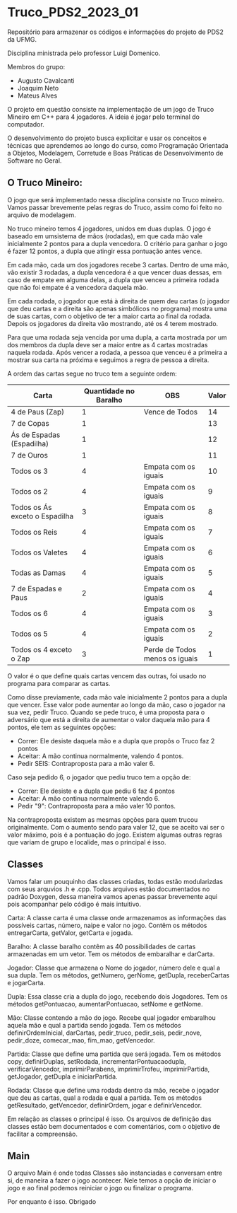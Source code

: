 # Truco_PDS2_2023_01
Repositório para armazenar os códigos e informações do projeto de PDS2 da UFMG.

Disciplina ministrada pelo professor Luigi Domenico. 

Membros do grupo: 
- Augusto Cavalcanti 
- Joaquim Neto
- Mateus Alves


O projeto em questão consiste na implementação de um jogo de Truco Mineiro em C++ para 4 jogadores. A ideia é jogar pelo terminal do computador. 

O desenvolvimento do projeto busca explicitar e usar os conceitos e técnicas que aprendemos ao longo do curso, como Programação Orientada a Objetos, Modelagem, Corretude e Boas Práticas de Desenvolvimento de Software no Geral. 

## O Truco Mineiro:

O jogo que será implementado nessa disciplina consiste no Truco mineiro. Vamos passar brevemente pelas regras do Truco, assim como foi feito no arquivo de modelagem.

No truco mineiro temos 4 jogadores, unidos em duas duplas. O jogo é baseado em umsistema de mãos (rodadas), em que cada mão vale inicialmente 2 pontos para a dupla vencedora. O critério para ganhar o jogo é fazer 12 pontos, a dupla que atingir essa pontuação antes vence.

Em cada mão, cada um dos jogadores recebe 3 cartas. Dentro de uma mão, vão existir 3 rodadas, a dupla vencedora é a que vencer duas dessas, em caso de empate em alguma delas, a dupla que venceu a primeira rodada que não foi empate é a vencedora daquela mão.

Em cada rodada, o jogador que está à direita de quem deu cartas (o jogador que deu cartas e a direita são apenas simbólicos no programa) mostra uma de suas cartas, com o objetivo de ter a maior carta ao final da rodada. Depois os jogadores da direita vão mostrando, até os 4 terem mostrado.

Para que uma rodada seja vencida por uma dupla, a carta mostrada por um dos membros da dupla deve ser a maior entre as 4 cartas mostradas naquela rodada. Após vencer a rodada, a pessoa que venceu é a primeira a mostrar sua carta na próxima e seguimos a regra de pessoa a direita.

A ordem das cartas segue no truco tem a seguinte ordem:

| Carta                   | Quantidade no Baralho| OBS                          |Valor         |  
|-------------------------|----------------------|------------------------------|---------|
| 4 de Paus (Zap)         | 1                    | Vence de Todos               |14|
| 7 de Copas              | 1                    |                              |13|
| Ás de Espadas (Espadilha)         | 1                    |                    |12|
| 7 de Ouros              | 1                    |                              |11|
| Todos os 3              | 4                    | Empata com os iguais         |10|
| Todos os 2              | 4                    | Empata com os iguais         |9|
| Todos os Ás exceto o Espadilha | 3             | Empata com os iguais         |8|
| Todos os Reis           | 4                    | Empata com os iguais         |7|
| Todos os Valetes        | 4                    | Empata com os iguais         |6|
| Todas as Damas          | 4                    | Empata com os iguais         |5|
| 7 de Espadas e Paus     | 2                    | Empata com os iguais         |4|
| Todos os 6              | 4                    | Empata com os iguais         |3|
| Todos os 5              | 4                    | Empata com os iguais         |2|
| Todos os 4 exceto o Zap | 3                    | Perde de Todos menos os iguais               |1|


O valor é o que define quais cartas vencem das outras, foi usado no programa para comparar as cartas.

Como disse previamente, cada mão vale inicialmente 2 pontos para a dupla que vencer. Esse valor pode aumentar ao longo da mão, caso o jogador na sua vez, pedir Truco. Quando se pede truco, é uma proposta para o adversário que está a direita de aumentar o valor daquela mão para 4 pontos, ele tem as seguintes opções:
- Correr: Ele desiste daquela mão e a dupla que propôs o Truco faz 2 pontos
- Aceitar: A mão continua normalmente, valendo 4 pontos.
- Pedir SEIS: Contraproposta para a mão valer 6.

Caso seja pedido 6, o jogador que pediu truco tem a opção de:
- Correr: Ele desiste e a dupla que pediu 6 faz 4 pontos
- Aceitar: A mão continua normalmente valendo 6.
- Pedir "9": Contraproposta para a mão valer 10 pontos.

Na contraproposta existem as mesmas opções para quem trucou originalmente. Com o aumento sendo para valer 12, que se aceito vai ser o valor máximo, pois é a pontuação do jogo.
Existem algumas outras regras que variam de grupo e localide, mas o principal é isso.

## Classes

Vamos falar um pouquinho das classes criadas, todas estão modularizdas com seus arquvios .h e .cpp. Todos arquivos estão documentados no padrão Doxygen, dessa maneira vamos apenas passar brevemente aqui pois acompanhar pelo código é mais intuitivo.

Carta: A classe carta é uma classe onde armazenamos as informações das possíveis cartas, número, naipe e valor no jogo. Contêm os métodos entregarCarta, getValor, getCarta e jogada.

Baralho: A classe baralho contêm as 40 possibilidades de cartas armazenadas em um vetor. Tem os métodos de embaralhar e darCarta.

Jogador: Classe que armazena o Nome do jogador, número dele e qual a sua dupla. Tem os métodos, getNumero, gerNome, getDupla, receberCartas e jogarCarta.

Dupla: Essa classe cria a dupla do jogo, recebendo dois Jogadores. Tem os métodos getPontuacao, aumentarPontuacao, setNome e getNome.

Mão: Classe contendo a mão do jogo. Recebe qual jogador embaralhou aquela mão e qual a partida sendo jogada. Tem os métodos definirOrdemInicial, darCartas, pedir_truco, pedir_seis, pedir_nove, pedir_doze, comecar_mao, fim_mao, getVencedor.

Partida: Classe que define uma partida que será jogada. Tem os métodos copy, definirDuplas, setRodada, incrementarPontuacaodupla, verificarVencedor, imprimirParabens, imprimirTrofeu, imprimirPartida, getJogador, getDupla e iniciarPartida.

Rodada: Classe que define uma rodada dentro da mão, recebe o jogador que deu as cartas, qual a rodada e qual a partida. Tem os métodos getResultado, getVencedor, definirOrdem, jogar e definirVencedor.

Em relação as classes o principal é isso. Os arquivos de definição das classes estão bem documentados e com comentários, com o objetivo de facilitar a compreensão.


## Main

O arquivo Main é onde todas Classes são instanciadas e conversam entre si, de maneira a fazer o jogo acontecer. Nele temos a opção de iniciar o jogo e ao final podemos reiniciar o jogo ou finalizar o programa.



Por enquanto é isso. Obrigado
